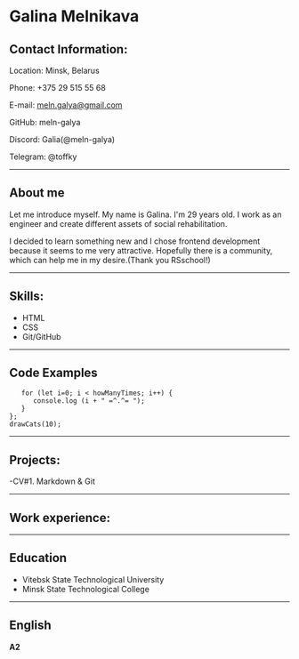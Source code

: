 # Galina Melnikava

## Contact Information:

Location: Minsk, Belarus

Phone: +375 29 515 55 68

E-mail: meln.galya@gmail.com

GitHub: meln-galya

Discord: Galia(@meln-galya)

Telegram: @toffky

---

## About me

Let me introduce myself. My name is Galina. I'm 29 years old. I work as an engineer and create different assets of social rehabilitation.

I decided to learn something new and I chose frontend development because it seems to me very attractive. Hopefully there is a community, which can help me in my desire.(Thank you RSschool!)

---

## Skills:

- HTML
- CSS
- Git/GitHub

---

## Code Examples

```let drawCats = function(howManyTimes) {
   for (let i=0; i < howManyTimes; i++) {
      console.log (i + " =^.^= ");
   }
};
drawCats(10);
```

---

## Projects:

-CV#1. Markdown & Git

---

## Work experience:

---

## Education

- Vitebsk State Technological University
- Minsk State Technological College

---

## English

**A2**

